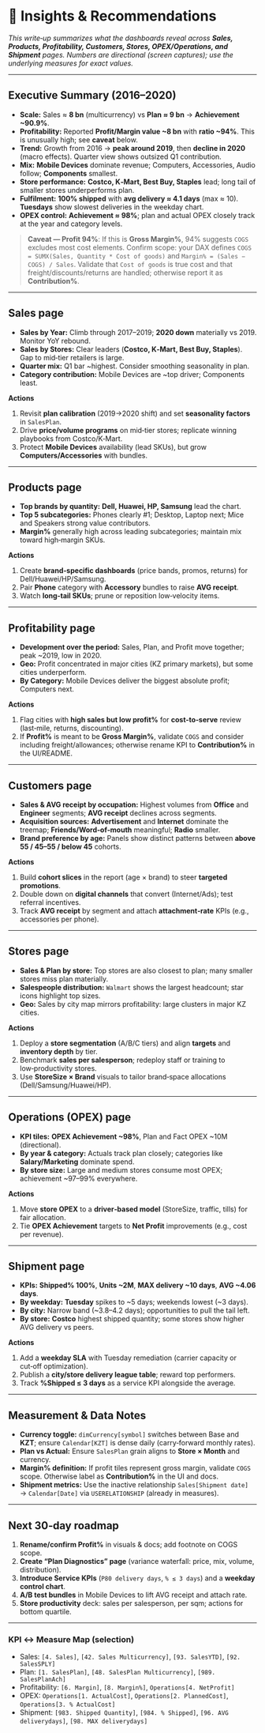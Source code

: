 # 🔎 Insights & Recommendations

_This write‑up summarizes what the dashboards reveal across **Sales, Products, Profitability, Customers, Stores, OPEX/Operations, and Shipment** pages. Numbers are directional (screen captures); use the underlying measures for exact values._

---

## Executive Summary (2016–2020)
- **Scale:** Sales ≈ **8 bn** (multicurrency) vs **Plan ≈ 9 bn** → **Achievement ~90.9%**.
- **Profitability:** Reported **Profit/Margin value ~8 bn** with **ratio ~94%**. This is unusually high; see **caveat** below.
- **Trend:** Growth from 2016 → **peak around 2019**, then **decline in 2020** (macro effects). Quarter view shows outsized Q1 contribution.
- **Mix:** **Mobile Devices** dominate revenue; Computers, Accessories, Audio follow; **Components** smallest.
- **Store performance:** **Costco, K‑Mart, Best Buy, Staples** lead; long tail of smaller stores underperforms plan.
- **Fulfilment:** **100% shipped** with **avg delivery ≈ 4.1 days** (max ≈ 10). **Tuesdays** show slowest deliveries in the weekday chart.
- **OPEX control:** **Achievement ≈ 98%**; plan and actual OPEX closely track at the year and category levels.

> **Caveat — Profit 94%**: If this is **Gross Margin%**, 94% suggests `COGS` excludes most cost elements. Confirm scope: your DAX defines `COGS = SUMX(Sales, Quantity * Cost of goods)` and `Margin% = (Sales − COGS) / Sales`. Validate that `Cost of goods` is true cost and that freight/discounts/returns are handled; otherwise report it as **Contribution%**.

---

## Sales page
- **Sales by Year:** Climb through 2017–2019; **2020 down** materially vs 2019. Monitor YoY rebound.
- **Sales by Stores:** Clear leaders (**Costco, K‑Mart, Best Buy, Staples**). Gap to mid‑tier retailers is large.
- **Quarter mix:** Q1 bar ~highest. Consider smoothing seasonality in plan.
- **Category contribution:** Mobile Devices are ~top driver; Components least.

**Actions**
1. Revisit **plan calibration** (2019→2020 shift) and set **seasonality factors** in `SalesPlan`.
2. Drive **price/volume programs** on mid‑tier stores; replicate winning playbooks from Costco/K‑Mart.
3. Protect **Mobile Devices** availability (lead SKUs), but grow **Computers/Accessories** with bundles.

---

## Products page
- **Top brands by quantity:** **Dell, Huawei, HP, Samsung** lead the chart.
- **Top 5 subcategories:** Phones clearly #1; Desktop, Laptop next; Mice and Speakers strong value contributors.
- **Margin%** generally high across leading subcategories; maintain mix toward high‑margin SKUs.

**Actions**
1. Create **brand‑specific dashboards** (price bands, promos, returns) for Dell/Huawei/HP/Samsung.
2. Pair **Phone** category with **Accessory** bundles to raise **AVG receipt**.
3. Watch **long‑tail SKUs**; prune or reposition low‑velocity items.

---

## Profitability page
- **Development over the period:** Sales, Plan, and Profit move together; peak ~2019, low in 2020.
- **Geo:** Profit concentrated in major cities (KZ primary markets), but some cities underperform.
- **By Category:** Mobile Devices deliver the biggest absolute profit; Computers next.

**Actions**
1. Flag cities with **high sales but low profit%** for **cost‑to‑serve** review (last‑mile, returns, discounting).
2. If **Profit%** is meant to be **Gross Margin%**, validate `COGS` and consider including freight/allowances; otherwise rename KPI to **Contribution%** in the UI/README.

---

## Customers page
- **Sales & AVG receipt by occupation:** Highest volumes from **Office** and **Engineer** segments; **AVG receipt** declines across segments.
- **Acquisition sources:** **Advertisement** and **Internet** dominate the treemap; **Friends/Word‑of‑mouth** meaningful; **Radio** smaller.
- **Brand preference by age:** Panels show distinct patterns between **above 55 / 45–55 / below 45** cohorts.

**Actions**
1. Build **cohort slices** in the report (age × brand) to steer **targeted promotions**.
2. Double down on **digital channels** that convert (Internet/Ads); test referral incentives.
3. Track **AVG receipt** by segment and attach **attachment‑rate** KPIs (e.g., accessories per phone).

---

## Stores page
- **Sales & Plan by store:** Top stores are also closest to plan; many smaller stores miss plan materially.
- **Salespeople distribution:** `Walmart` shows the largest headcount; star icons highlight top sizes.
- **Geo:** Sales by city map mirrors profitability: large clusters in major KZ cities.

**Actions**
1. Deploy a **store segmentation** (A/B/C tiers) and align **targets** and **inventory depth** by tier.
2. Benchmark **sales per salesperson**; redeploy staff or training to low‑productivity stores.
3. Use **StoreSize × Brand** visuals to tailor brand‑space allocations (Dell/Samsung/Huawei/HP).

---

## Operations (OPEX) page
- **KPI tiles:** **OPEX Achievement ~98%**, Plan and Fact OPEX ~10M (directional).
- **By year & category:** Actuals track plan closely; categories like **Salary/Marketing** dominate spend.
- **By store size:** Large and medium stores consume most OPEX; achievement ~97–99% everywhere.

**Actions**
1. Move **store OPEX** to a **driver‑based model** (StoreSize, traffic, tills) for fair allocation.
2. Tie **OPEX Achievement** targets to **Net Profit** improvements (e.g., cost per revenue).

---

## Shipment page
- **KPIs:** **Shipped% 100%**, **Units ~2M**, **MAX delivery ~10 days**, **AVG ~4.06 days**.
- **By weekday:** **Tuesday** spikes to ~5 days; weekends lowest (~3 days).
- **By city:** Narrow band (~3.8–4.2 days); opportunities to pull the tail left.
- **By store:** **Costco** highest shipped quantity; some stores show higher AVG delivery vs peers.

**Actions**
1. Add a **weekday SLA** with Tuesday remediation (carrier capacity or cut‑off optimization).
2. Publish a **city/store delivery league table**; reward top performers.
3. Track **%Shipped ≤ 3 days** as a service KPI alongside the average.

---

## Measurement & Data Notes
- **Currency toggle:** `dimCurrency[symbol]` switches between Base and **KZT**; ensure `Calendar[KZT]` is dense daily (carry‑forward monthly rates).
- **Plan vs Actual:** Ensure `SalesPlan` grain aligns to **Store × Month** and currency.
- **Margin% definition:** If profit tiles represent gross margin, validate `COGS` scope. Otherwise label as **Contribution%** in the UI and docs.
- **Shipment metrics:** Use the inactive relationship `Sales[Shipment date]` → `Calendar[Date]` via `USERELATIONSHIP` (already in measures).

---

## Next 30‑day roadmap
1. **Rename/confirm Profit%** in visuals & docs; add footnote on COGS scope.  
2. **Create “Plan Diagnostics” page** (variance waterfall: price, mix, volume, distribution).  
3. **Introduce Service KPIs** (`P80 delivery days`, `% ≤ 3 days`) and a **weekday control chart**.  
4. **A/B test bundles** in Mobile Devices to lift AVG receipt and attach rate.  
5. **Store productivity** deck: sales per salesperson, per sqm; actions for bottom quartile.  

---

### KPI ↔ Measure Map (selection)
- Sales: `[4. Sales]`, `[42. Sales Multicurrency]`, `[93. SalesYTD]`, `[92. SalesSPLY]`
- Plan: `[1. SalesPlan]`, `[48. SalesPlan Multicurrency]`, `[989. SalesPlanAch]`
- Profitability: `[6. Margin]`, `[8. Margin%]`, `Operations[4. NetProfit]`
- OPEX: `Operations[1. ActualCost]`, `Operations[2. PlannedCost]`, `Operations[3. % ActualCost]`
- Shipment: `[983. Shipped Quantity]`, `[984. % Shipped]`, `[96. AVG deliverydays]`, `[98. MAX deliverydays]`

